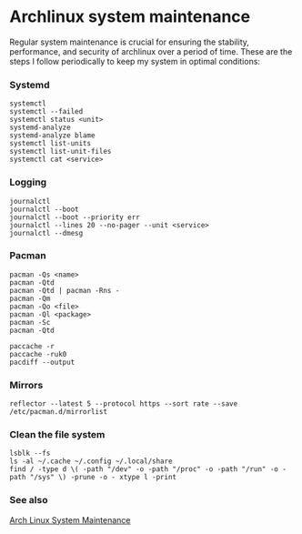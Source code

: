 # Archlinux system maintenance

Regular system maintenance is crucial for ensuring the stability, performance, and security of archlinux over a period of time. These are the steps I follow periodically to keep my system in optimal conditions:

### Systemd

```
systemctl
systemctl --failed
systemctl status <unit>
systemd-analyze
systemd-analyze blame
systemctl list-units
systemctl list-unit-files
systemctl cat <service>
```

### Logging

```
journalctl
journalctl --boot
journalctl --boot --priority err
journalctl --lines 20 --no-pager --unit <service>
journalctl --dmesg
```

### Pacman

```
pacman -Qs <name>
pacman -Qtd
pacman -Qtd | pacman -Rns -
pacman -Qm
pacman -Qo <file>
pacman -Ql <package>
pacman -Sc
pacman -Qtd
```

```
paccache -r
paccache -ruk0
pacdiff --output
```

### Mirrors

```
reflector --latest 5 --protocol https --sort rate --save /etc/pacman.d/mirrorlist
```

### Clean the file system

```
lsblk --fs
ls -al ~/.cache ~/.config ~/.local/share
find / -type d \( -path "/dev" -o -path "/proc" -o -path "/run" -o -path "/sys" \) -prune -o - xtype l -print
```

### See also

[Arch Linux System Maintenance](https://wiki.archlinux.org/title/System_maintenance)
